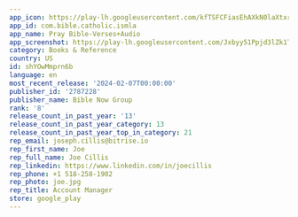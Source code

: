 ```yaml
---
app_icon: https://play-lh.googleusercontent.com/kfTSFCFiasEhAXkN0laXtxr_ZTlTsAOJpV9aZYYIa4dyi-ivXnlRh2g2GDlMejXUYfU
app_id: com.bible.catholic.ismla
app_name: Pray Bible-Verses+Audio
app_screenshot: https://play-lh.googleusercontent.com/Jxbyy51Ppjd3lZk1TLUovile5pRWRUE3IZRpVS_MNrO5GEfj3Tn1R-SvWbOtWG6Eiw
category: Books & Reference
country: US
id: shYOwMmprn6b
language: en
most_recent_release: '2024-02-07T00:00:00'
publisher_id: '2787228'
publisher_name: Bible Now Group
rank: '8'
release_count_in_past_year: '13'
release_count_in_past_year_category: 13
release_count_in_past_year_top_in_category: 21
rep_email: joseph.cillis@bitrise.io
rep_first_name: Joe
rep_full_name: Joe Cillis
rep_linkedin: https://www.linkedin.com/in/joecillis
rep_phone: +1 518-258-1902
rep_photo: joe.jpg
rep_title: Account Manager
store: google_play
---
```

